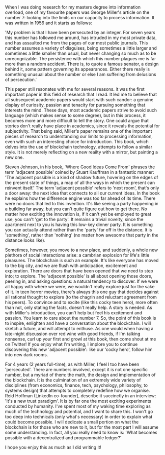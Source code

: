 When I was doing research for my masters degree into information overload, one of my favourite papers was George Miller's article on the number 7: looking into the limits on our capacity to process information. It was written in 1956 and it starts as follows:

'My problem is that I have been persecuted by an integer. For seven years this number has followed me around, has intruded in my most private data, and has assaulted me from the pages of our most public journals. This number assumes a variety of disguises, being sometimes a little larger and sometimes a little smaller than usual, but never changing so much as to be unrecognizable. The persistence with which this number plagues me is far more than a random accident. There is, to quote a famous senator, a design behind it, some pattern governing its appearances. Either there really is something unusual about the number or else I am suffering from delusions of persecution.'

This paper still resonates with me for several reasons. It was the first important paper in this field of research that I read. It led me to believe that all subsequent academic papers would start with such candor: a genuine display of curiosity, passion and tenacity for pursuing something that interests the mind. These days, most academic papers strive to avoid such language (which makes sense to some degree), but in this process, it becomes more and more difficult to tell the story. One could argue that stories don't really have place in academics, since it reveals the potential for subjectivity. That being said, Miller's paper remains one of the important pieces of research to understanding our limits to processing information, even with such an interesting choice for introduction. This book, which delves into the use of blockchain technology, attempts to follow a similar style. It is not merely reflecting on a new reailty with a mirror, but painting a new one.

Steven Johnson, in his book, 'Where Good Ideas Come From' phrases the term 'adjacent possible' coined by Stuart Kauffman in a fantastic manner: 'The adjacent possible is a kind of shadow future, hovering on the edges of the present state of things, a map of all the ways in which the present can reinvent itself.' The term 'adjacent possible' refers to 'next room', that's only a door away: the next idea that connects to all our current ideas. In the book he explains how the difference engine was too far ahead of its time. There were no doors that led to this invention. It's like seeing a party happening in a building far away, but you can't quite figure out how to get there. No matter how exciting the innovation is, if it can't yet be employed to great use, you can't 'get to the party'. It remains a trivial novelty, since the apartment next to you is having this low-key dinner party. It is something you can actually attend rather than the 'party' far off in the distance. It is 'something', rather than 'nothing' (no matter how awesome that party in the distance looks like).

Sometimes, however, you move to a new place, and suddenly, a whole new plethora of social interactions arise: a cambrian explosion for life's little pleasures. The blockchain is such an example. It's like everyone has moved to the big city, and we are flush with anticipation, excitement and exploration. There are doors that have been opened that we need to step into; to explore. The 'adjacent possible' is all about opening those doors, peering in, and asking questions: a natural tendency to discover. If we were all happy with where we were, we wouldn't really explore just for the sake of it. In teen horror movies, there's always this one guy that decides against all rational thought to explore (to the chagrin and reluctant agreement from his peers). To convince and to excite (like this cocky teen hero), more often than not, only stating the facts, doesn't really help. A story is needed. As with Miller's introduction, you can't help but feel his excitement and passion. You learn to care about the number 7. So, the point of this book is to inspire, enlighten and have a conversation about the blockchain. I will sketch a future, and will attempt to enthuse. As one would when having a late-night discussion over red wine with good friends, if I'm talking nonsense, curl up your first and growl at this book, then come shout at me on Twitter! If you enjoy what I'm writing, I implore you to continue discovering this new 'adjacent possible': like our 'cocky hero', follow him into new dark rooms.

For 4 years (2 years full-time), as with Miller, I feel I too have been 'persecuted'. There are numbers involved, except it is not one specific number, but a myriad of them: the math, the design and implementation of the blockchain. It is the culmination of an extremely wide variety of disciplines (from economics, finance, tech, psychology, philosophy, to systems design) that attempts to completely redefine how we organise. Reid Hoffman (LinkedIn co-founder), describe it succinctly in an interview: 'It's a new trust paradigm'. It is by far one the most exciting experiments conducted by humanity. I've spent most of my waking time exploring as much of the technology and potential, and I want to share this. I won't go too deep into technicals (only what's necessary) in order to explain what could become possible. I will dedicate a small portion on what the blockchain is for those who are new to it, but for the most part I will assume some understanding. In fact, all you really need to know is: 'What becomes possible with a decentralized and programmable ledger?'

I hope you enjoy this as much as I did writing it!

